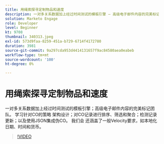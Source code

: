 ```yaml
---
title: 用绳索探寻定制物品和速度
description: 一对多关系数据加上经过时间测试的模板引擎 — 高级电子邮件内容的完美标记团队。 了解CO架构设计的策略 — 排序、筛选和聚合CO记录，检测记录更新，以及使用JSON集成伪CO。
solution: Marketo Engage
role: Developer
level: Beginner
kt: 9708
thumbnail: 340313.jpeg
exl-id: 573d9faa-8259-451a-b729-6714f4172780
duration: 3981
source-git-commit: 9a297cda953d4414131657f9ac84580aea0eabeb
workflow-type: tm+mt
source-wordcount: '100'
ht-degree: 0%

---
```


# 用绳索探寻定制物品和速度

一对多关系数据加上经过时间测试的模板引擎；高级电子邮件内容的完美标记团队。 学习针对CO的策略
架构设计；对CO记录进行排序、筛选和聚合；检测记录更新；以及使用JSON集成伪CO。 我们会
还涵盖了一般Velocity要求，如本地化日期、时间和货币。

>[!VIDEO](https://video.tv.adobe.com/v/340313/?quality=12&learn=on)
